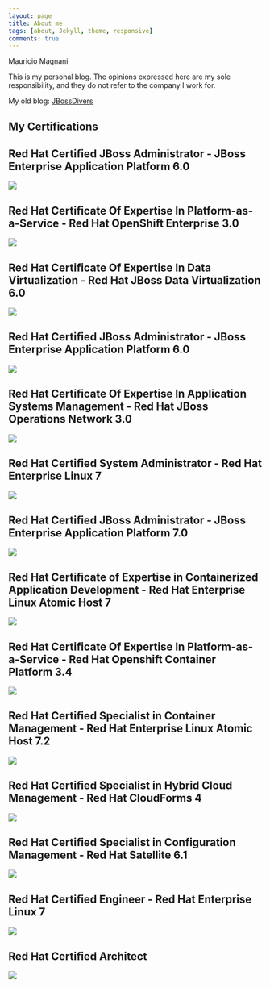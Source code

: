 ```yaml
---
layout: page
title: About me
tags: [about, Jekyll, theme, responsive]
comments: true
---
```


Mauricio Magnani

This is my personal blog. The opinions expressed here are my sole responsibility, and they do not refer to the company I work for.

My old blog: [JBossDivers](https://jbossdivers.wordpress.com)

## My Certifications

## Red Hat Certified JBoss Administrator - JBoss Enterprise Application Platform 6.0

![](/images/cert-01-EX248.png)

## Red Hat Certificate Of Expertise In Platform-as-a-Service - Red Hat OpenShift Enterprise 3.0

![](/images/cert-02-EX280.png)

## Red Hat Certificate Of Expertise In Data Virtualization - Red Hat JBoss Data Virtualization 6.0

![](/images/cert-03-EX450.png)

## Red Hat Certified JBoss Administrator - JBoss Enterprise Application Platform 6.0

![](/images/cert-04-EX248.png)

## Red Hat Certificate Of Expertise In Application Systems Management - Red Hat JBoss Operations Network 3.0

![](/images/cert-05-EX234.png)

## Red Hat Certified System Administrator - Red Hat Enterprise Linux 7

![](/images/cert-06-EX200.png)

## Red Hat Certified JBoss Administrator - JBoss Enterprise Application Platform 7.0

![](/images/cert-07-EX248.png)

## Red Hat Certificate of Expertise in Containerized Application Development - Red Hat Enterprise Linux Atomic Host 7

![](/images/cert-08-EX276.png)

## Red Hat Certificate Of Expertise In Platform-as-a-Service - Red Hat Openshift Container Platform 3.4

![](/images/cert-09-EX280.png)

## Red Hat Certified Specialist in Container Management - Red Hat Enterprise Linux Atomic Host 7.2

![](/images/cert-10-EX70.png)

## Red Hat Certified Specialist in Hybrid Cloud Management - Red Hat CloudForms 4

![](/images/cert-11-EX220.png)

## Red Hat Certified Specialist in Configuration Management - Red Hat Satellite 6.1

![](/images/cert-12-EX405.png)

## Red Hat Certified Engineer - Red Hat Enterprise Linux 7

![](/images/cert-13-EX300.png)

## Red Hat Certified Architect

![](/images/cert-14-rhca.png)
